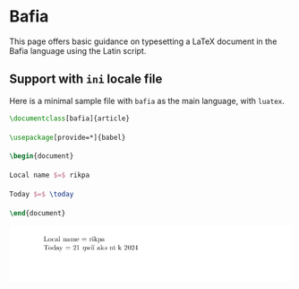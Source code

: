 # Bafia

This page offers basic guidance on typesetting a LaTeX document in the
Bafia language using the Latin script.

## Support with `ini` locale file

Here is a minimal sample file with `bafia` as the main language, with `luatex`.

```tex
\documentclass[bafia]{article}

\usepackage[provide=*]{babel}

\begin{document}

Local name $=$ rikpa

Today $=$ \today

\end{document}
```

![](../media/locale-bafia.png)